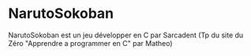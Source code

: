 NarutoSokoban
=============

NarutoSokoban est un jeu développer en C par Sarcadent (Tp du site du Zéro "Apprendre a programmer en C" par Matheo)